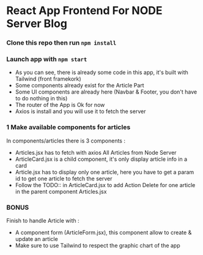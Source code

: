 # React App Frontend For NODE Server Blog

### Clone this repo then run `npm install` 

### Launch app with `npm start`

- As you can see, there is already some code in this app, it's built with Tailwind (front framekork)
- Some components already exist for the Article Part
- Some UI components are already here (Navbar & Footer, you don't have to do nothing in this)
- The router of the App is Ok for now
- Axios is install and you will use it to fetch the server

### 1 Make available components for articles

In components/articles there is 3 components :
- Articles.jsx has to fetch with axios All Articles from Node Server
- ArticleCard.jsx is a child component, it's only display article info in a card
- Article.jsx has to display only one article, here you have to get a param id to get one article to fetch the server
- Follow the TODO:: in ArticleCard.jsx to add Action Delete for one article in the parent component Articles.jsx
  
### BONUS

Finish to handle Article with :
- A component form (ArticleForm.jsx), this component allow to create & update an article
- Make sure to use Tailwind to respect the graphic chart of the app